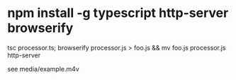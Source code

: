 # npm install -g typescript http-server browserify
tsc processor.ts; browserify processor.js > foo.js && mv foo.js processor.js
http-server


see media/example.m4v
